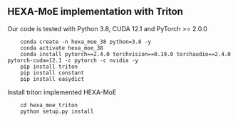 ## HEXA-MoE implementation with Triton

Our code is tested with Python 3.8, CUDA 12.1 and PyTorch >= 2.0.0

```
    conda create -n hexa_moe_38 python=3.8 -y
    conda activate hexa_moe_38
    conda install pytorch==2.4.0 torchvision==0.19.0 torchaudio==2.4.0 pytorch-cuda=12.1 -c pytorch -c nvidia -y
    pip install triton
    pip install constant
    pip install easydict
```

Install triton implemented HEXA-MoE

```
    cd hexa_moe_triton
    python setup.py install
```